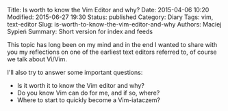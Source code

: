 Title: Is worth to know the Vim Editor and why?
Date: 2015-04-06 10:20
Modified: 2015-06-27 19:30
Status: published
Category: Diary
Tags: vim, text-editor
Slug: is-worth-to-know-the-vim-editor-and-why
Authors: Maciej Sypień
Summary: Short version for index and feeds


This topic has long been on my mind and in the end I wanted to share with you my reflections on one of the earliest text editors referred to, of course we talk about Vi/Vim.

I'll also try to answer some important questions:

- Is it worth it to know the Vim editor and why?
- Do you know Vim can do for me, and if so, where?
- Where to start to quickly become a Vim-iataczem?


